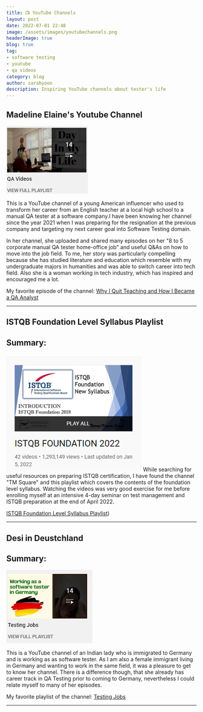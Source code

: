 ```yaml
---
title: 📺 YouTube Channels 
layout: post
date: 2022-07-01 22:48
image: /assets/images/youtubechannels.png
headerImage: true
blog: true
tag:
- software testing
- youtube
- qa videos
category: blog
author: sarahyoon
description: Inspiring YouTube channels about tester's life
---
```


## Madeline Elaine's Youtube Channel 
![qavideo](/assets/images/qavideos.JPG)
<p>This is a YouTube channel of a young American influencer who used to transform her career from an English teacher at a local high school to a manual QA tester at a software company.I have been knowing her channel since the year 2021 when I was preparing for the resignation at the previous company and targeting my next career goal into Software Testing domain.

<p>In her channel, she uploaded and shared many episodes on her "8 to 5 corporate manual QA tester home-office job" and useful Q&As on how to move into the job field.
To me, her story was particularly compelling because she has studied literature and education which resemble with my undergraduate majors in humanities and was able to switch career into tech field.
Also she is a woman working in tech industry, which has inspired and encouraged me a lot.

My favorite episode of the channel: 
[Why I Quit Teaching and How I Became a QA Analyst](https://youtu.be/9BqKZ_BRLVs)
 
</p>

--- 
## ISTQB Foundation Level Syllabus Playlist
## Summary:
    
![istab](/assets/images/istqb.PNG)
While searching for useful resources on preparing ISTQB certification, I have found the channel "TM Square" and this playlist which covers the contents of the foundation level syllabus.
Watching the videos was very good exercise for me before enrolling myself at an intensive 4-day seminar on test management and ISTQB preparation at the end of April 2022.


[ISTQB Foundation Level Syllabus Playlist](https://youtube.com/playlist?list=PLj5VKaW115t1o1hk5ZbNWFr4sW5mBpvmv))

---
## Desi in Deustchland
## Summary:
![desi](/assets/images/desi.JPG)
<p>This is a YouTube channel of an Indian lady who is immigrated to Germany and is working as as software tester.
As I am also a female immigrant living in Germany and wanting to work in the same field, it was a pleasure to get to know her channel.
There is a difference though, that she already has career track in QA Testing prior to coming to Germany, nevertheless I could relate myself to many of her episodes.

My favorite playlist of the channel: 
[Testing Jobs](https://youtube.com/playlist?list=PLSEcyjo0ej2wzmEFvjkwfuOC5mPs3LPfH)

---
    
